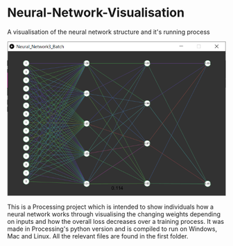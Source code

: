 # Neural-Network-Visualisation
A visualisation of the neural network structure and it's running process

![Image of Neural Network](Neural_Network3_Batch/images/Screenshot.png)

This is a Processing project which is intended to show individuals how a neural network works through visualising the changing weights depending on inputs and how the overall loss decreases over a training process. It was made in Processing's python version and is compiled to run on Windows, Mac and Linux. All the relevant files are found in the first folder.
